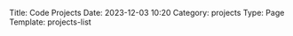 Title: Code Projects
Date: 2023-12-03 10:20
Category: projects
Type: Page
Template: projects-list

[//]: # (Status: hidden)